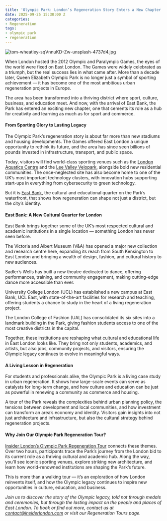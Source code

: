 ```yaml
---
title: 'Olympic Park: London’s Regeneration Story Enters a New Chapter'
date: 2025-09-25 15:30:00 Z
categories:
- Regeneration
tags:
- olympic park
- regeneration
---
```


![tom-wheatley-sqVnnuKD-Zw-unsplash-4737d4.jpg](/uploads/tom-wheatley-sqVnnuKD-Zw-unsplash-4737d4.jpg)

When London hosted the 2012 Olympic and Paralympic Games, the eyes of the world were fixed on East London. The Games were widely celebrated as a triumph, but the real success lies in what came after. More than a decade later, Queen Elizabeth Olympic Park is no longer just a symbol of sporting achievement — it has become one of the most ambitious urban regeneration projects in Europe.

The area has been transformed into a thriving district where sport, culture, business, and education meet. And now, with the arrival of East Bank, the Park has entered an exciting new chapter, one that cements its role as a hub for creativity and learning as much as for sport and commerce.

#### From Sporting Glory to Lasting Legacy

The Olympic Park’s regeneration story is about far more than new stadiums and housing developments. The Games offered East London a unique opportunity to rethink its future, and the area has since seen billions of pounds invested in infrastructure, transport, and public space.

Today, visitors will find world-class sporting venues such as the [London Aquatics Centre](https://londonaquaticscentre.org/activities/swimming/) and the [Lee Valley Velopark](https://www.visitleevalley.org.uk/lee-valley-velopark), alongside bold new residential communities. The once-neglected site has also become home to one of the UK’s most important technology clusters, with innovation hubs supporting start-ups in everything from cybersecurity to green technology.

But it is [East Bank](https://www.queenelizabetholympicpark.co.uk/east-bank), the cultural and educational quarter on the Park’s waterfront, that shows how regeneration can shape not just a district, but the city’s identity.

#### East Bank: A New Cultural Quarter for London

East Bank brings together some of the UK’s most respected cultural and academic institutions in a single location — something London has never seen before.

The Victoria and Albert Museum (V&A) has opened a major new collection and research centre here, expanding its reach from South Kensington to East London and bringing a wealth of design, fashion, and cultural history to new audiences.

Sadler’s Wells has built a new theatre dedicated to dance, offering performances, training, and community engagement, making cutting-edge dance more accessible than ever.

University College London (UCL) has established a new campus at East Bank, UCL East, with state-of-the-art facilities for research and teaching, offering students a chance to study in the heart of a living regeneration project.

The London College of Fashion (UAL) has consolidated its six sites into a landmark building in the Park, giving fashion students access to one of the most creative districts in the capital.


Together, these institutions are reshaping what cultural and educational life in East London looks like. They bring not only students, academics, and artists, but also jobs, community projects, and visitors, ensuring the Olympic legacy continues to evolve in meaningful ways.

#### A Living Lesson in Regeneration

For students and professionals alike, the Olympic Park is a living case study in urban regeneration. It shows how large-scale events can serve as catalysts for long-term change, and how culture and education can be just as powerful in renewing a community as commerce and housing.

A tour of the Park reveals the complexities behind urban planning policy, the tensions between development and local communities, and how investment can transform an area’s economy and identity. Visitors gain insights into not just architecture and infrastructure, but also the cultural strategy behind regeneration projects.


#### Why Join Our Olympic Park Regeneration Tour?

[Insider London’s Olympic Park Regeneration Tour](https://www.insiderlondon.com/london/educational-tours/kings-cross-regeneration/) connects these themes. Over two hours, participants trace the Park’s journey from the London bid to its current role as a thriving cultural and academic hub. Along the way, you’ll see iconic sporting venues, explore striking new architecture, and learn how world-renowned institutions are shaping the Park’s future.

This is more than a walking tour — it’s an exploration of how London reinvents itself, and how the Olympic legacy continues to inspire new opportunities in culture, education, and business.


*Join us to discover the story of the Olympic legacy, told not through medals and ceremonies, but through the lasting impact on the people and places of East London.
 To book or find out more, contact us at [contact@insiderlondon.com](mailto:contact@insiderlondon.com) or visit our Regeneration Tours page.*

